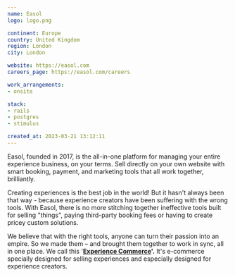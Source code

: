 ```yaml
---
name: Easol
logo: logo.png

continent: Europe
country: United Kingdom
region: London
city: London

website: https://easol.com
careers_page: https://easol.com/careers

work_arrangements:
- onsite

stack:
- rails
- postgres
- stimulus

created_at: 2023-03-21 13:12:11
---
```


Easol, founded in 2017, is the all-in-one platform for managing your entire
experience business, on your terms. Sell directly on your own website with smart
booking, payment, and marketing tools that all work together, brilliantly.

Creating experiences is the best job in the world! But it hasn't always been
that way - because experience creators have been suffering with the wrong tools.
With Easol, there is no more stitching together ineffective tools built for
selling "things", paying third-party booking fees or having to create pricey
custom solutions.

We believe that with the right tools, anyone can turn their passion into an
empire. So we made them – and brought them together to work in sync, all in one
place. We call this '**[Experience Commerce](https://easol.com/ex-commerce)'.**
It's e-commerce specially designed for selling experiences and especially
designed for experience creators.

